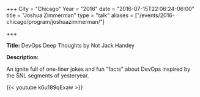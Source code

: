 +++
City = "Chicago"
Year = "2016"
date = "2016-07-15T22:06:24-06:00"
title = "Joshua Zimmerman"
type = "talk"
aliases = ["/events/2016-chicago/program/joshuazimmerman/"]

+++

<div class="span-15  ">
  <div class="span-15  last ">
  <p><strong>Title:</strong> DevOps Deep Thoughts by Not Jack Handey</p>

  <p><strong>Description:</strong></p>
  <p>
    An ignite full of one-liner jokes and fun "facts" about DevOps inspired by the SNL segments of yesteryear.
  </p>
  <p>
  {{< youtube k6u189qExaw >}}

  <p>
    <br>
    <script async class="speakerdeck-embed" data-id="d08e816dee4743c595094cf3cd69b6bf" data-ratio="1.77777777777778" src="//speakerdeck.com/assets/embed.js"></script>
  </p>
  </div>
</div>
